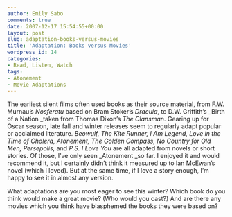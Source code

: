 ```yaml
---
author: Emily Sabo
comments: true
date: 2007-12-17 15:54:55+00:00
layout: post
slug: adaptation-books-versus-movies
title: 'Adaptation: Books versus Movies'
wordpress_id: 14
categories:
- Read, Listen, Watch
tags:
- Atonement
- Movie Adaptations
---
```





The earliest silent films often used books as their source material, from F.W. Murnau’s _Nosferatu_ based on Bram Stoker’s _Dracula_, to D.W. Griffith’s _Birth of a Nation _taken from Thomas Dixon’s _The Clansman_.  Gearing up for Oscar season, late fall and winter releases seem to regularly adapt popular or acclaimed literature.  _Beowulf, The Kite Runner, I Am Legend, Love in the Time of Cholera, Atonement, The Golden Compass, No Country for Old Men, Persepolis,_ and _P.S. I Love You_ are all adapted from novels or short stories.  Of those, I’ve only seen _Atonement _so far.  I enjoyed it and would recommend it, but I certainly didn’t think it measured up to Ian McEwan’s novel (which I loved).  But at the same time, if I love a story enough, I’m happy to see it in almost any version.






What adaptations are you most eager to see this winter?  Which book do you think would make a great movie? (Who would you cast?)  And are there any movies which you think have blasphemed the books they were based on?

